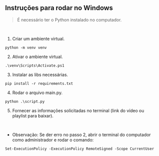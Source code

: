 ## Instruções para rodar no Windows

> É necessário ter o Python instalado no computador.

<br/>

1. Criar um ambiente virtual.

```
python -m venv venv
```

2. Ativar o ambiente virtual.

```
.\venv\Scripts\Activate.ps1
```

3. Instalar as libs necessárias.

```
pip install -r requirements.txt
```

4. Rodar o arquivo main.py.

```
python .\script.py
```

5. Fornecer as informações solicitadas no terminal (link do vídeo ou playlist para baixar).

<br/>

- Observação: Se der erro no passo 2, abrir o terminal do computador como administrador e rodar o comando:

```
Set-ExecutionPolicy -ExecutionPolicy RemoteSigned -Scope CurrentUser
```
